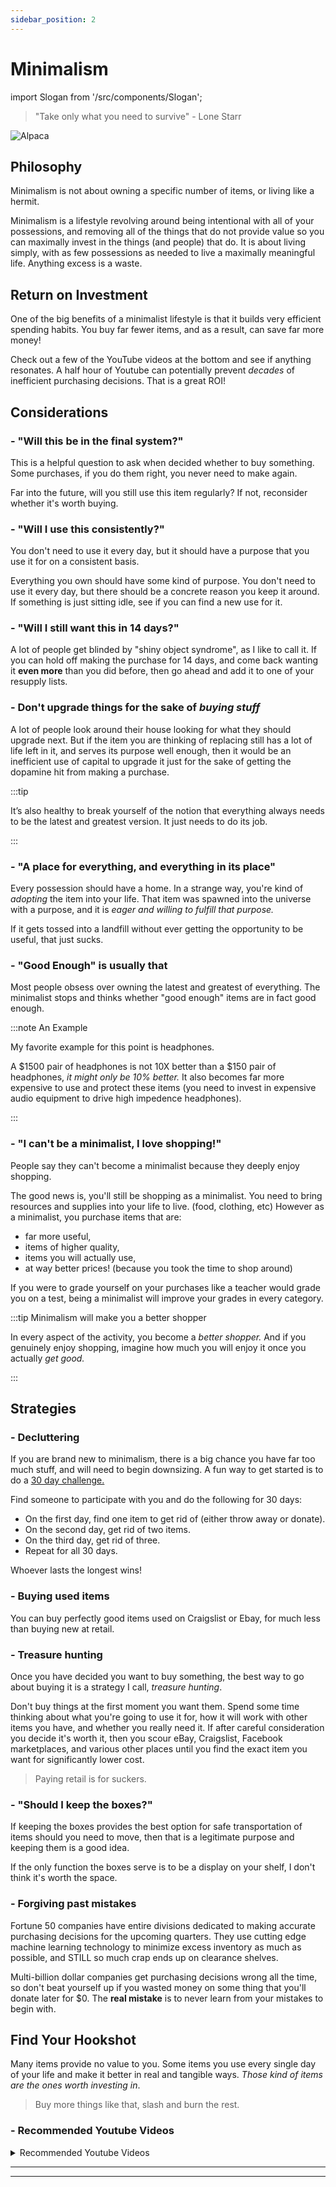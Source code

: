 ```yaml
---
sidebar_position: 2
---
```


# Minimalism

import Slogan from '/src/components/Slogan';

>"Take only what you need to survive" - Lone Starr

![Alpaca](/img/meme-purchases.svg)

## Philosophy

Minimalism is not about owning a specific number of items, or living like a hermit. 

Minimalism is a lifestyle revolving around being intentional with all of your possessions, and removing all of the things that do not provide value so you can maximally invest in the things (and people) that do. It is about living simply, with as few possessions as needed to live a maximally meaningful life. Anything excess is a waste.

## Return on Investment

One of the big benefits of a minimalist lifestyle is that it builds very efficient spending habits. You buy far fewer items, and as a result, can save far more money!

Check out a few of the YouTube videos at the bottom and see if anything resonates. A half hour of Youtube can potentially prevent *decades* of inefficient purchasing decisions. That is a great ROI!

## Considerations

### - "Will this be in the final system?"

This is a helpful question to ask when decided whether to buy something. Some purchases, if you do them right, you never need to make again. 

Far into the future, will you still use this item regularly? If not, reconsider whether it's worth buying.

### - "Will I use this consistently?"

You don't need to use it every day, but it should have a purpose that you use it for on a consistent basis.

Everything you own should have some kind of purpose. You don't need to use it every day, but there should be a concrete reason you keep it around. If something is just sitting idle, see if you can find a new use for it.

### - "Will I still want this in 14 days?"

A lot of people get blinded by "shiny object syndrome", as I like to call it. If you can hold off making the purchase for 14 days, and come back wanting it **even more** than you did before, then go ahead and add it to one of your resupply lists.

### - Don't upgrade things for the sake of *buying stuff*

A lot of people look around their house looking for what they should upgrade next. But if the item you are thinking of replacing still has a lot of life left in it, and serves its purpose well enough, then it would be an inefficient use of capital to upgrade it just for the sake of getting the dopamine hit from making a purchase.

:::tip

It’s also healthy to break yourself of the notion that everything always needs to be the latest and greatest version. It just needs to do its job.

:::

### - "A place for everything, and everything in its place"

Every possession should have a home. In a strange way, you're kind of *adopting* the item into your life. That item was spawned into the universe with a purpose, and it is *eager and willing to fulfill that purpose.* 

If it gets tossed into a landfill without ever getting the opportunity to be useful, that just sucks.

### - "Good Enough" is usually that

Most people obsess over owning the latest and greatest of everything. The minimalist stops and thinks whether "good enough" items are in fact good enough. 

:::note An Example

My favorite example for this point is headphones. 

A $1500 pair of headphones is not 10X better than a $150 pair of headphones, *it might only be 10% better.* It also becomes far more expensive to use and protect these items (you need to invest in expensive audio equipment to drive high impedence headphones).

:::

### - "I can't be a minimalist, I love shopping!"

People say they can't become a minimalist because they deeply enjoy shopping. 

The good news is, you'll still be shopping as a minimalist. You need to bring resources and supplies into your life to live. (food, clothing, etc) However as a minimalist, you purchase items that are:

- far more useful, 
- items of higher quality,
- items you will actually use,
- at way better prices! (because you took the time to shop around)

If you were to grade yourself on your purchases like a teacher would grade you on a test, being a minimalist will improve your grades in every category. 

:::tip Minimalism will make you a better shopper

In every aspect of the activity, you become a *better shopper.* And if you genuinely enjoy shopping, imagine how much you will enjoy it once you actually *get good.*

:::

## Strategies

### - Decluttering

If you are brand new to minimalism, there is a big chance you have far too much stuff, and will need to begin downsizing. A fun way to get started is to do a [30 day challenge.](https://www.theminimalists.com/game/) 

Find someone to participate with you and do the following for 30 days:

- On the first day, find one item to get rid of (either throw away or donate). 
- On the second day, get rid of two items. 
- On the third day, get rid of three. 
- Repeat for all 30 days. 

Whoever lasts the longest wins!

### - Buying used items

You can buy perfectly good items used on Craigslist or Ebay, for much less than buying new at retail.

### - Treasure hunting

Once you have decided you want to buy something, the best way to go about buying it is a strategy I call, *treasure hunting*.

Don't buy things at the first moment you want them. Spend some time thinking about what you're going to use it for, how it will work with other items you have, and whether you really need it. If after careful consideration you decide it's worth it, then you scour eBay, Craigslist, Facebook marketplaces, and various other places until you find the exact item you want for significantly lower cost. 

>Paying retail is for suckers.

### - "Should I keep the boxes?"

If keeping the boxes provides the best option for safe transportation of items should you need to move, then that is a legitimate purpose and keeping them is a good idea. 

If the only function the boxes serve is to be a display on your shelf, I don't think it's worth the space.

### - Forgiving past mistakes

Fortune 50 companies have entire divisions dedicated to making accurate purchasing decisions for the upcoming quarters. They use cutting edge machine learning technology to minimize excess inventory as much as possible, and STILL so much crap ends up on clearance shelves.

Multi-billion dollar companies get purchasing decisions wrong all the time, so don't beat yourself up if you wasted money on some thing that you'll donate later for $0. The **real mistake** is to never learn from your mistakes to begin with.

## Find Your Hookshot

Many items provide no value to you. Some items you use every single day of your life and make it better in real and tangible ways. *Those kind of items are the ones worth investing in*. 

>Buy more things like that, slash and burn the rest.

### - Recommended Youtube Videos

<details>
  <summary>Recommended Youtube Videos</summary>
  <div>
    <iframe width="600" height="333" src="https://www.youtube.com/embed/w7rewjFNiys" title="YouTube video player" frameborder="0" allow="accelerometer; autoplay; clipboard-write; encrypted-media; gyroscope; picture-in-picture" allowfullscreen></iframe>
    <iframe width="600" height="333" src="https://www.youtube.com/embed/GgBpyNsS-jU" title="YouTube video player" frameborder="0" allow="accelerometer; autoplay; clipboard-write; encrypted-media; gyroscope; picture-in-picture" allowfullscreen></iframe>
    <iframe width="600" height="333" src="https://www.youtube.com/embed/JHcGmiZqKXo" title="YouTube video player" frameborder="0" allow="accelerometer; autoplay; clipboard-write; encrypted-media; gyroscope; picture-in-picture" allowfullscreen></iframe>
  </div>
</details>

---
<Slogan/>

---